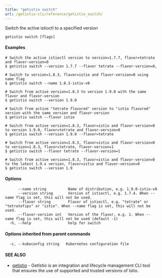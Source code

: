 ```yaml
---
title: "getistio switch"
url: /getistio-cli/reference/getistio_switch/
---
```


Switch the active istioctl to a specified version

```
getistio switch [flags]
```

#### Examples

```
# Switch the active istioctl version to version=1.7.7, flavor=tetrate and flavor-version=0
$ getistio switch --version 1.7.7 --flavor tetrate --flavor-version=0, 

# Switch to version=1.8.3, flavor=istio and flavor-version=0 using name flag
$ getistio switch --name 1.8.3-istio-v0

# Switch from active version=1.8.3 to version 1.9.0 with the same flavor and flavor-version
$ getistio switch --version 1.9.0

# Switch from active "tetrate flavored" version to "istio flavored" version with the same version and flavor-version
$ getistio switch --flavor istio

# Switch from active version=1.8.3, flavor=istio and flavor-version=0 to version 1.9.0, flavor=tetrate and flavor-version=0
$ getistio switch --version 1.9.0 --flavor=tetrate

# Switch from active version=1.8.3, flavor=istio and flavor-version=0 to version=1.8.3, flavor=tetrate, flavor-version=1
$ getistio switch --flavor tetrate --flavor-version=1

# Switch from active version=1.8.3, flavor=istio and flavor-version=0 to the latest 1.9.x version, flavor=istio and flavor-version=0
$ getistio switch --version 1.9

```

#### Options

```
      --name string          Name of distribution, e.g. 1.9.0-istio-v0
      --version string       Version of istioctl, e.g. 1.7.4. When --name flag is set, this will not be used.
      --flavor string        Flavor of istioctl, e.g. "tetrate" or "tetratefips" or "istio". When --name flag is set, this will not be used.
      --flavor-version int   Version of the flavor, e.g. 1. When --name flag is set, this will not be used (default -1)
  -h, --help                 help for switch
```

#### Options inherited from parent commands

```
  -c, --kubeconfig string   Kubernetes configuration file
```

#### SEE ALSO

* [getistio](/getistio-cli/reference/getistio/)	 - GetIstio is an integration and lifecycle management CLI tool that ensures the use of supported and trusted versions of Istio.

